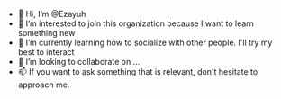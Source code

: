 - 👋 Hi, I’m @Ezayuh 
- 👀 I’m interested to join this organization because I want to learn something new
- 🌱 I’m currently learning how to socialize with other people. I'll try my best to interact
- 💞️ I’m looking to collaborate on ...
- 📫 If you want to ask something that is relevant, don't hesitate to approach me.

<!---
Ezayuh/Ezayuh is a ✨ special ✨ repository because its `README.md` (this file) appears on your GitHub profile.
You can click the Preview link to take a look at your changes.
--->
